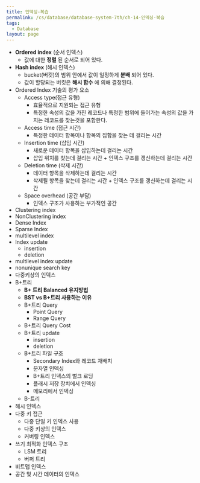 ```yaml
---
title: 인덱싱-복습
permalink: /cs/database/database-system-7th/ch-14-인덱싱-복습
tags:
  - Database
layout: page
---
```


- **Ordered index** (순서 인덱스)
	- 값에 대한 **정렬** 된 순서로 되어 있다.
- **Hash index** (해시 인덱스)
	- bucket(버킷)의 범위 안에서 값이 일정하게 **분배** 되어 있다.
	- 값이 할당되는 버킷은 **해시 함수** 에 의해 결정된다.
- Ordered Index 기술의 평가 요소
	- Access type(접근 유형)
		- 효율적으로 지원되는 접근 유형
		- 특정한 속성의 값을 가진 레코드나 특정한 범위에 들어가는 속성의 값을 가지는 레코드를 찾는것을 포함한다.
	- Access time (접근 시간)
		- 특정한 데이터 항목이나 항목의 집합을 찾는 데 걸리는 시간
	- Insertion time (삽입 시간)
		- 새로운 데이터 항목을 삽입하는데 걸리는 시간
		- 삽입 위치를 찾는데 걸리는 시간 + 인덱스 구조를 갱신하는데 걸리는 시간
	- Deletion time (삭제 시간)
		- 데이터 항목을 삭제하는데 걸리는 시간
		- 삭제될 항목을 찾는데 걸리는 시간 + 인덱스 구조를 갱신하는데 걸리는 시간
	- Space overhead (공간 부담)
		- 인덱스 구조가 사용하는 부가적인 공간
- Clustering index
- NonClustering index
- Dense Index
- Sparse Index
- multilevel index
- Index update
	- insertion
	- deletion
- multilevel index update
- nonunique search key
- 다중키상의 인덱스
- B+트리
	- **B+ 트리 Balanced 유지방법**
	- **BST vs B+트리 사용하는 이유** 
	- B+트리 Query
		- Point Query
		- Range Query
	- B+트리 Query Cost
	- B+트리 update
		- insertion
		- deletion
	- B+트리 파일 구조
		- Secondary Index와 레코드 재배치
		- 문자열 인덱싱
		- B+트리 인덱스의 벌크 로딩
		- 플래시 저장 장치에서 인덱싱
		- 메모리에서 인덱싱
	- B-트리
- 해시 인덱스
- 다중 키 접근
	- 다중 단일 키 인덱스 사용
	- 다중 키상의 인덱스
	- 커버링 인덱스
- 쓰기 최적화 인덱스 구조
	- LSM 트리
	- 버퍼 트리
- 비트맵 인덱스
- 공간 및 시간 데이터의 인덱스

